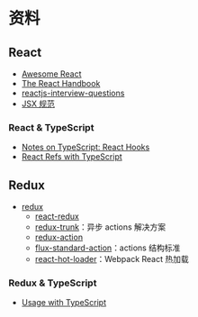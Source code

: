 # 资料

## React

- [Awesome React](https://github.com/enaqx/awesome-react)
- [The React Handbook](https://medium.freecodecamp.org/the-react-handbook-b71c27b0a795)
- [reactjs-interview-questions](https://github.com/sudheerj/reactjs-interview-questions#what-is-react)
- [JSX 规范](https://facebook.github.io/jsx/)

### React & TypeScript

- [Notes on TypeScript: React Hooks](https://dev.to/busypeoples/notes-on-typescript-react-hooks-28j2)
- [React Refs with TypeScript](https://medium.com/@martin_hotell/react-refs-with-typescript-a32d56c4d315)

## Redux

- [redux](https://redux.js.org/introduction/getting-started)
  - [react-redux](https://react-redux.js.org/)
  - [redux-trunk](https://github.com/reduxjs/redux-thunk)：异步 actions 解决方案
  - [redux-action](https://github.com/redux-utilities/redux-actions)
  - [flux-standard-action](https://github.com/redux-utilities/flux-standard-action)：actions 结构标准
  - [react-hot-loader](https://github.com/gaearon/react-hot-loader)：Webpack React 热加载

### Redux & TypeScript

- [Usage with TypeScript](https://redux.js.org/recipes/usage-with-typescript)
